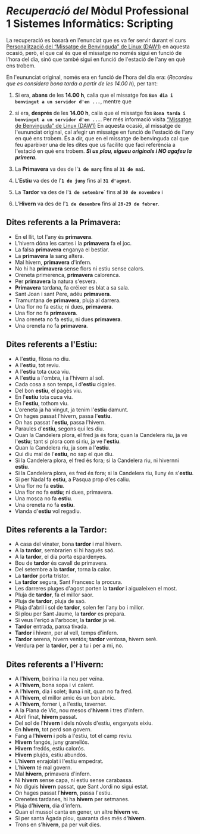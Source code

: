 # *Recuperació del* **Mòdul Professional 1 Sistemes Informàtics**: Scripting

La recuperació es basarà en l'enunciat que es va fer servir durant el curs
[Personalització del “Missatge de Benvinguda” de Linux (DAW1)](https://joanpardo.home.blog/personalitzacio-del-missatge-de-benvinguda-de-linux-daw1/)
 en aquesta ocasió, però, el que cal és que el missatge no només sigui en funció de l'hora del dia, sinó que també sigui en funció de l'estació de l'any en què ens trobem.
 
En l'eununciat original, només era en funció de l'hora del dia era: (*Recordeu que es considera bona tarda a partir de les 14.00 h*), per tant:
   1. Si era, **abans** de les **14.00 h**, calia que el missatge fos **```Bon dia i benvingut a un servidor d'en ...```**, mentre que
   1. si era, **després**  de les **14.00 h**, calia que el missatge fos **```Bona tarda i benvingut a un servidor d'en ...```**.
Per més informació visita [“Missatge de Benvinguda” de Linux (DAW1)](welcome/README.md) 
En aquesta ocasió, al missatge de l'eununciat original, cal afegir un missatge en funció de l'estació de l'any en què ens trobem.
És a dir, que en el missatge de benvinguda cal que feu aparèixer una de les dites que us facilito que faci referència a l'estació en què ens trobem. ***Si us plau, sigueu originals i NO agafeu la primera.***

1. La **Primavera** va des de l'**```1 de març```** fins al **```31 de mai```**.
1. L'**Estiu** va des de l'**```1 de juny```** fins al **```31 d'agost```**.
1. La **Tardor** va des de l'**```1 de setembre```**` fins al **```30 de novembre```** i
1. L'**Hivern** va des de l'**```1 de desembre```** fins al **```28-29 de febrer```**.

Dites referents a la **Primavera**:
----
 - En el llit, tot l'any és **primavera**.
 - L'hivern dóna les cartes i la **primavera** fa el joc.
 - La falsa **primavera** enganya el bestiar.
 - La **primavera** la sang altera.
 - Mal hivern, **primavera** d'infern.
 - No hi ha **primavera** sense flors ni estiu sense calors.
 - Oreneta primerenca, **primavera** calorenca.
 - Per **primavera** la natura s'esvera.
 - **Primavera** tardana, fa créixer es blat a sa sala.
 - Sant Joan i sant Pere, adéu **primavera**.
 - Tramuntana de **primavera**, pluja al darrera.
 - Una flor no fa estiu; ni dues, **primavera**.
 - Una flor no fa **primavera**.
 - Una oreneta no fa estiu, ni dues **primavera**.
 - Una oreneta no fa **primavera**.

Dites referents a l'**Estiu**:
----
 - A l'**estiu**, filosa no diu.
 - A l'**estiu**, tot reviu.
 - A l'**estiu** tota cuca viu.
 - A l'**estiu** a l'ombra, i a l'hivern al sol.
 - Cada cosa a son temps, i d'**estiu** cigales.
 - Del bon **estiu**, el pagès viu.
 - En l'**estiu** tota cuca viu.
 - En l'**estiu**, tothom viu.
 - L'oreneta ja ha vingut, ja tenim l'**estiu** damunt.
 - On hages passat l'hivern, passa l'**estiu**.
 - On has passat l'**estiu**, passa l'hivern.
 - Paraules d'**estiu**, segons qui les diu.
 - Quan la Candelera plora, el fred ja és fora; quan la Candelera riu, ja ve l'**estiu**; tant si plora com si riu, ja ve l'**estiu**.
 - Quan la Candelera riu, ja som a l'**estiu**.
 - Qui diu mal de l'**estiu**, no sap el que diu.
 - Si la Candelera plora, el fred és fora; si la Candelera riu, ni hivernni **estiu**.
 - Si la Candelera plora, es fred és fora; si la Candelera riu, lluny és s'**estiu**.
 - Si per Nadal fa **estiu**, a Pasqua prop d'es caliu.
 - Una flor no fa **estiu**.
 - Una flor no fa **estiu**; ni dues, primavera.
 - Una mosca no fa **estiu**.
 - Una oreneta no fa **estiu**.
 - Vianda d'**estiu** vol regadiu.

Dites referents a la **Tardor**:
----
 - A casa del vinater, bona **tardor** i mal hivern.
 - A la **tardor**, sembrarien si hi hagués saó.
 - A la **tardor**, el dia porta espardenyes.
 - Bou de **tardor** és cavall de primavera.
 - Del setembre a la **tardor**, torna la calor.
  - La **tardor** porta tristor.
 - La **tardor** segura, Sant Francesc la procura.
 - Les darreres pluges d'agost porten la **tardor** i aigualeixen el most.
 - Pluja de **tardor**, fa el millor saor.
 - Pluja de **tardor**, pluja de saó.
 - Pluja d'abril i sol de **tardor**, solen fer l'any bo i millor.
 - Si plou per Sant Jaume, la **tardor** es prepara.
 - Si veus l'eriçó a l'arbocer, la **tardor** ja vé.
 - **Tardor** entrada, panxa tivada.
 - **Tardor** i hivern, per al vell, temps d'infern.
 - **Tardor** serena, hivern ventós; **tardor** ventosa, hivern serè.
 - Verdura per la **tardor**, per a tu i per a mi, no.
 
Dites referents a l'**Hivern**:
----
 - A l'**hivern**, boirina i la neu per veïna.
 - A l'**hivern**, bona sopa i vi calent.
 - A l'**hivern**, dia i solet; lluna i nit, quan no fa fred.
 - A l'**hivern**, el millor amic és un bon abric.
 - A l'**hivern**, forner i, a l'estiu, taverner.
 - A la Plana de Vic, nou mesos d'**hivern** i tres d'infern.
 - Abril finat, **hivern** passat.
 - Del sol de l'**hivern** i dels núvols d'estiu, enganyats eixiu.
 - En **hivern**, tot perd son govern.
 - Fang a l'**hivern** i pols a l'estiu, tot el camp reviu.
 - **Hivern** fangós, juny granellós.
 - **Hivern** fredós, estiu calorós.
 - **Hivern** plujós, estiu abundós.
 - L'**hivern** enrajolat i l'estiu empedrat.
 - L'**hivern** té mal govern.
 - Mal **hivern**, primavera d'infern.
 - Ni **hivern** sense capa, ni estiu sense carabassa.
 - No diguis **hivern** passat, que Sant Jordi no sigui estat.
 - On hages passat l'**hivern**, passa l'estiu.
 - Orenetes tardanes, hi ha **hivern** per setmanes.
 - Pluja d'**hivern**, dia d'infern.
 - Quan el mussol canta en gener, un altre **hivern** ve.
 - Si per santa Àgada plou, quaranta dies més d'**hivern**.
 - Trons en s'**hivern**, pa per vuit dies.
